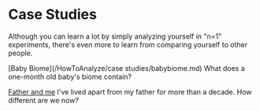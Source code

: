 # Case Studies

Although you can learn a lot by simply analyzing yourself in "n=1" experiments, there's even more to learn from comparing yourself to other people.

[Baby Biome](/HowToAnalyze/case studies/babybiome.md) What does a one-month old baby's biome contain?

[Father and me](/CaseStudies/FatherAndSon.md) I've lived apart from my father for more than a decade. How different are we now?


